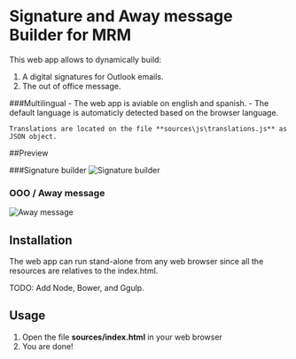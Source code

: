 # Signature and Away message Builder for MRM

This web app allows to dynamically build:

1. A digital signatures for Outlook emails.  
2. The out of office message.  

###Multilingual
	- The web app is aviable on english and spanish.
	- The default language is automaticly detected based on the browser language.
	
	Translations are located on the file **sources\js\translations.js** as JSON object.


##Preview

###Signature builder
![Signature builder][signature_live]

### OOO / Away message
![Away message][away_live]	
	
	
## Installation

The web app can run stand-alone from any web browser since all the resources are relatives to the index.html.


TODO: Add Node, Bower, and Ggulp.


## Usage

1. Open the file **sources/index.html** in your web browser
2. You are done!



[signature_live]: https://github.com/MRM-BA/signature-away_msg-builder/resources/demo/signature_live.gif "Signature builder"
[away_live]: https://github.com/MRM-BA/signature-away_msg-builder/resources/demo/away_live.gif "Away message"